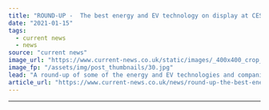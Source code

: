 ```yaml
---
title: "ROUND-UP -  The best energy and EV technology on display at CES"
date: "2021-01-15"
tags: 
  - current news
  - news
source: "current news"
image_url: "https://www.current-news.co.uk/static/images/_400x400_crop_center-center/EV-Routing-image-HERE-Technologies.jpg"
image_fp: "/assets/img/post_thumbnails/30.jpg"
lead: "A round-up of some of the energy and EV technologies and companies highlighted at CES 2021."
article_url: "https://www.current-news.co.uk/news/round-up-the-best-energy-and-ev-technology-on-display-at-ces?utm_source=rss-feeds&utm_medium=rss&utm_campaign=rss"
---
```


---
